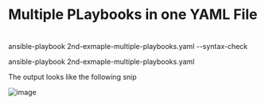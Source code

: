 # #########################
# Multiple PLaybooks in one YAML File
# ########################

ansible-playbook 2nd-exmaple-multiple-playbooks.yaml --syntax-check

ansible-playbook 2nd-exmaple-multiple-playbooks.yaml 

The output looks like the following snip

![image](https://user-images.githubusercontent.com/26683138/192934308-21f2bfb4-807e-49ea-a663-e8750af71937.png)

